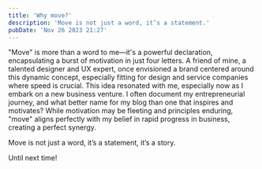 ```yaml
---
title: 'Why move?'
description: 'Move is not just a word, it’s a statement.'
pubDate: 'Nov 26 2023 21:27'
---
```


"Move" is more than a word to me—it's a powerful declaration, encapsulating a burst of motivation in just four letters. A friend of mine, a talented designer and UX expert, once envisioned a brand centered around this dynamic concept, especially fitting for design and service companies where speed is crucial. This idea resonated with me, especially now as I embark on a new business venture. I often document my entrepreneurial journey, and what better name for my blog than one that inspires and motivates? While motivation may be fleeting and principles enduring, "move" aligns perfectly with my belief in rapid progress in business, creating a perfect synergy.

Move is not just a word, it’s a statement, it’s a story.

Until next time!

